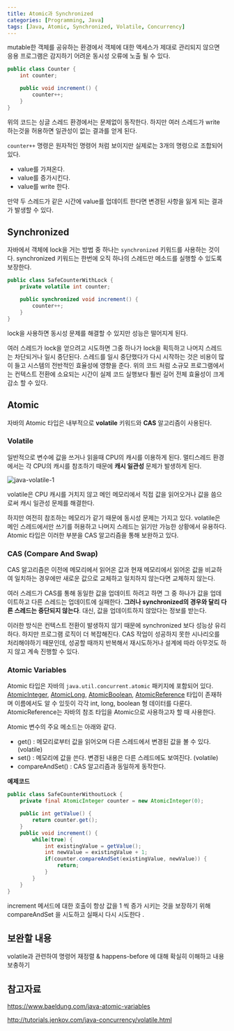 ```yaml
---
title: Atomic과 Synchronized
categories: [Programming, Java]
tags: [Java, Atomic, Synchronized, Volatile, Concurrency]
---
```


mutable한 객체를 공유하는 환경에서 객체에 대한 액세스가 제대로 관리되지 않으면 응용 프로그램은 감지하기 어려운 동시성 오류에 노출 될 수 있다.

```java
public class Counter {
    int counter;

    public void increment() {
        counter++;
    }
}
```

위의 코드는 싱글 스레드 환경에서는 문제없이 동작한다. 하지만 여러 스레드가 write 하는것을 허용하면 일관성이 없는 결과를 얻게 된다.

`counter++` 명령은 원자적인 명령어 처럼 보이지만 실제로는 3개의 명령으로 조합되어 있다.

- value를 가져온다.
- value를 증가시킨다.
- value를 write 한다.

만약 두 스레드가 같은 시간에 value를 업데이트 한다면 변경된 사항을 잃게 되는 결과가 발생할 수 있다.

## Synchronized

자바에서 객체에 lock을 거는 방법 중 하나는 `synchronized` 키워드를 사용하는 것이다. synchronized 키워드는 한번에 오직 하나의 스레드만 메소드를 실행할 수 있도록 보장한다.

```java
public class SafeCounterWithLock {
    private volatile int counter;

    public synchronized void increment() {
        counter++;
    }
}
```

lock을 사용하면 동시성 문제를 해결할 수 있지만 성능은 떨어지게 된다.

여러 스레드가 lock을 얻으려고 시도하면 그중 하나가 lock을 획득하고 나머지 스레드는 차단되거나 일시 중단된다. 스레드를 일시 중단했다가 다시 시작하는 것은 비용이 많이 들고 시스템의 전반적인 효율성에 영향을 준다. 위의 코드 처럼 소규모 프로그램에서는 컨텍스트 전환에 소요되는 시간이 실제 코드 실행보다 훨씬 길어 전체 효율성이 크게 감소 할 수 있다.

## Atomic

자바의 Atomic 타입은 내부적으로 **volatile** 키워드와 **CAS** 알고리즘이 사용된다.

### Volatile

일반적으로 변수에 값을 쓰거나 읽을때 CPU의 캐시를 이용하게 된다. 멀티스레드 환경에서는 각 CPU의 캐시를 참조하기 때문에 **캐시 일관성** 문제가 발생하게 된다.

![java-volatile-1](https://user-images.githubusercontent.com/17294694/104310873-c86b0e00-5517-11eb-8231-2ef65508517b.png)

volatile은 CPU 캐시를 거치지 않고 메인 메모리에서 직접 값을 읽어오거나 값을 씀으로써 캐시 일관성 문제를 해결한다.

하지만 여전히 참조하는 메모리가 같기 때문에 동시성 문제는 가지고 있다. volatile은 메인 스레드에서만 쓰기를 허용하고 나머지 스레드는 읽기만 가능한 상황에서 유용하다. Atomic 타입은 이러한 부분을 CAS 알고리즘을 통해 보완하고 있다.

### CAS (Compare And Swap)

CAS 알고리즘은 이전에 메모리에서 읽어온 값과 현재 메모리에서 읽어온 값을 비교하여 일치하는 경우에만 새로운 값으로 교체하고 일치하지 않는다면 교체하지 않는다.

여러 스레드가 CAS를 통해 동일한 값을 업데이트 하려고 하면 그 중 하나가 값을 업데이트하고 다른 스레드는 업데이트에 실패한다. **그러나 synchronized의 경우와 달리 다른 스레드는 중단되지 않는다**. 대신, 값을 업데이트하지 않았다는 정보를 받는다.

이러한 방식은 컨텍스트 전환이 발생하지 않기 때문에 synchronized 보다 성능상 유리하다. 하지만 프로그램 로직이 더 복잡해진다. CAS 작업이 성공하지 못한 시나리오를 처리해야하기 때문인데, 성공할 때까지 반복해서 재시도하거나 설계에 따라 아무것도 하지 않고 계속 진행할 수 있다.

### Atomic Variables

Atomic 타입은 자바의 `java.util.concurrent.atomic` 패키지에 포함되어 있다. [AtomicInteger](https://docs.oracle.com/javase/8/docs/api/java/util/concurrent/atomic/AtomicInteger.html), [AtomicLong](https://docs.oracle.com/javase/8/docs/api/java/util/concurrent/atomic/AtomicLong.html), [AtomicBoolean](https://docs.oracle.com/javase/8/docs/api/java/util/concurrent/atomic/AtomicBoolean.html), [AtomicReference](https://docs.oracle.com/javase/8/docs/api/java/util/concurrent/atomic/AtomicReference.html) 타입이 존재하며 이름에서도 알 수 있듯이 각각 int, long, boolean 형 데이터를 다룬다. AtomicReference는 자바의 참조 타입을 Atomic으로 사용하고자 할 때 사용한다.

Atomic 변수의 주요 메소드는 아래와 같다.

- get() : 메모리로부터 값을 읽어오며 다른 스레드에서 변경된 값을 볼 수 있다. (volatile)
- set() : 메모리에 값을 쓴다. 변경된 내용은 다른 스레드에도 보여진다. (volatile)
- compareAndSet() : CAS 알고리즘과 동일하게 동작한다.

**예제코드**

```java
public class SafeCounterWithoutLock {
    private final AtomicInteger counter = new AtomicInteger(0);

    public int getValue() {
        return counter.get();
    }
    public void increment() {
        while(true) {
            int existingValue = getValue();
            int newValue = existingValue + 1;
            if(counter.compareAndSet(existingValue, newValue)) {
                return;
            }
        }
    }
}
```

increment 메서드에 대한 호출이 항상 값을 1 씩 증가 시키는 것을 보장하기 위해 compareAndSet 을 시도하고 실패시 다시 시도한다 .

## 보완할 내용

volatile과 관련하여 명령어 재정렬 & happens-before 에 대해 확실히 이해하고 내용 보충하기

## 참고자료

https://www.baeldung.com/java-atomic-variables

http://tutorials.jenkov.com/java-concurrency/volatile.html
